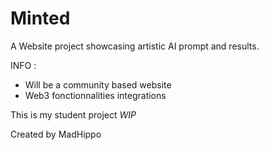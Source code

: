 # Minted

A Website project showcasing artistic AI prompt and results.

INFO :

- Will be a community based website
- Web3 fonctionnalities integrations

This is my student project _WIP_

Created by MadHippo
